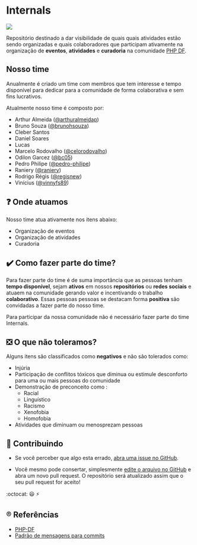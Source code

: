 # Internals

![](http://lydiaramsey.com/savannah/wp-content/uploads/2017/06/Handshake.jpg)

Repositório destinado a dar visibilidade de quais quais atividades estão sendo organizadas e quais colaboradores que participam ativamente na organização de **eventos**, **atividades** e **curadoria** na comunidade [PHP DF](https://phpdf.org.br). 

## Nosso time

Anualmente é criado um time com membros que tem interesse e tempo disponível para dedicar para a comunidade de forma colaborativa e sem fins lucrativos.

Atualmente nosso time é composto por:

- Arthur Almeida ([@arthuralmeidap](https://github.com/arthuralmeidap))
- Bruno Souza ([@brunohsouza](https://github.com/brunohsouza)) 
- Cleber Santos
- Daniel Soares
- Lucas
- Marcelo Rodovalho ([@celorodovalho](https://github.com/celorodovalho))
- Odilon Garcez ([@bc05](https://github.com/bc05))
- Pedro Philipe ([@pedro-philipe](https://github.com/pedro-philipe))
- Raniery ([@raniery](https://github.com/raniery))
- Rodrigo Régis ([@regisnew](https://github.com/regisnew))
- Vinícius ([@vinnyfs89](https://github.com/vinnyfs89))

## :question: Onde atuamos

Nosso time atua ativamente nos itens abaixo:
- Organização de eventos
- Organização de atividades
- Curadoria

## :heavy_check_mark: Como fazer parte do time?

Para fazer parte do time é de suma importância que as pessoas tenham **tempo disponível**, sejam **ativos** em nossos **repositórios** ou **redes sociais** e atuaem na comunidade gerando valor e incentivando o trabalho **colaborativo**. Essas pessoas pessoas se destacam forma **positiva** são convidadas a fazer parte do nosso time.

Para participar da nossa comunidade não é necessário fazer parte do time Internals.

## :negative_squared_cross_mark: O que não toleramos?

Alguns itens são classificados como **negativos** e não são tolerados como:

- Injúria
- Participação de conflitos tóxicos que diminua ou estimule desconforto para uma ou mais pessoas do comunidade
- Demonstração de preconceito como :
  - Racial
  - Linguístico
  - Racismo
  - Xenofobia
  - Homofobia
- Atividades que diminuam ou menosprezam pessoas

## :handshake: Contribuindo

 * Se você perceber que algo esta errado, [abra uma issue no GitHub](https://github.com/php-fig/php-fig.github.com/issues).

 * Você mesmo pode consertar, simplesmente [edite o arquivo no GitHub](https://github.com/blog/905-edit-like-an-ace) e abra um novo pull request. O repositório será atualizado assim que o seu pull request for aceito!

:octocat: :smiley: :zap:

## :registered: Referências
- [PHP-DF](https://phpdf.org.br)
- [Padrão de mensagens para commits](https://github.com/devbrotherhood/cmc)
